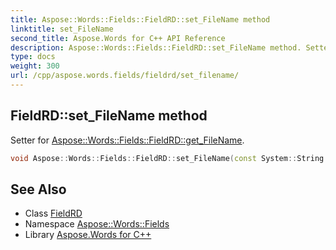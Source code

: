```yaml
---
title: Aspose::Words::Fields::FieldRD::set_FileName method
linktitle: set_FileName
second_title: Aspose.Words for C++ API Reference
description: Aspose::Words::Fields::FieldRD::set_FileName method. Setter for Aspose::Words::Fields::FieldRD::get_FileName in C++.
type: docs
weight: 300
url: /cpp/aspose.words.fields/fieldrd/set_filename/
---
```

## FieldRD::set_FileName method


Setter for [Aspose::Words::Fields::FieldRD::get_FileName](../get_filename/).

```cpp
void Aspose::Words::Fields::FieldRD::set_FileName(const System::String &value)
```

## See Also

* Class [FieldRD](../)
* Namespace [Aspose::Words::Fields](../../)
* Library [Aspose.Words for C++](../../../)
